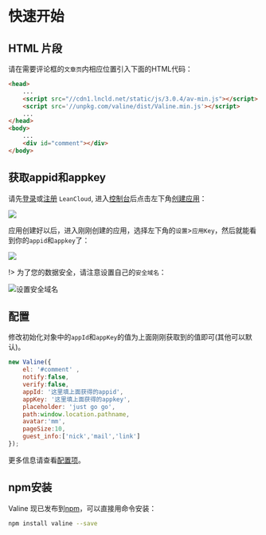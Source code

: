 # 快速开始

## HTML 片段

请在需要评论框的`文章页`内相应位置引入下面的HTML代码：

```html
<head>
    ...
    <script src="//cdn1.lncld.net/static/js/3.0.4/av-min.js"></script>
    <script src='//unpkg.com/valine/dist/Valine.min.js'></script>
    ...
</head>
<body>
    ...
    <div id="comment"></div>
</body>
```

## 获取appid和appkey

请先[登录](https://leancloud.cn/dashboard/login.html#/signin)或[注册](https://leancloud.cn/dashboard/login.html#/signup) `LeanCloud`, 进入[控制台](https://leancloud.cn/dashboard/applist.html#/apps)后点击左下角[创建应用](https://leancloud.cn/dashboard/applist.html#/newapp)：

![](https://ws1.sinaimg.cn/large/006qRazegy1fkwo2fpoetj30h40coaak.jpg)

应用创建好以后，进入刚刚创建的应用，选择左下角的`设置`>`应用Key`，然后就能看到你的`appid`和`appkey`了：

![](https://ws1.sinaimg.cn/large/006qRazegy1fkwo6w2b6uj30xe0etjt4.jpg)

!> 为了您的数据安全，请注意设置自己的`安全域名`：

![设置安全域名](https://ws1.sinaimg.cn/large/006qRazegy1fkxqmddfh1j30qd0go40h.jpg)

## 配置

修改初始化对象中的`appId`和`appKey`的值为上面刚刚获取到的值即可(其他可以默认)。

```js
new Valine({
    el: '#comment' ,
    notify:false, 
    verify:false, 
    appId: '这里填上面获得的appid',
    appKey: '这里填上面获得的appkey',
    placeholder: 'just go go',
    path:window.location.pathname, 
    avatar:'mm',
    pageSize:10,
    guest_info:['nick','mail','link'] 
});
```
更多信息请查看[配置项](configuration.md)。

## npm安装

Valine 现已发布到[npm](https://www.npmjs.com/package/valine)，可以直接用命令安装：

```bash
npm install valine --save
```
